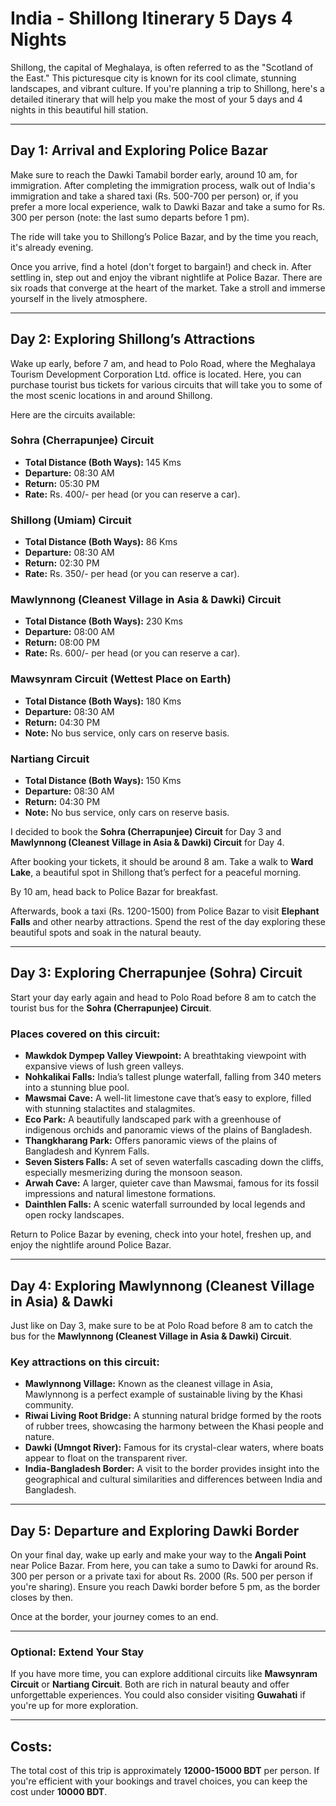 
# India - Shillong Itinerary 5 Days 4 Nights

Shillong, the capital of Meghalaya, is often referred to as the "Scotland of the East." This picturesque city is known for its cool climate, stunning landscapes, and vibrant culture. If you're planning a trip to Shillong, here's a detailed itinerary that will help you make the most of your 5 days and 4 nights in this beautiful hill station.

---

## Day 1: Arrival and Exploring Police Bazar

Make sure to reach the Dawki Tamabil border early, around 10 am, for immigration. After completing the immigration process, walk out of India's immigration and take a shared taxi (Rs. 500-700 per person) or, if you prefer a more local experience, walk to Dawki Bazar and take a sumo for Rs. 300 per person (note: the last sumo departs before 1 pm).

The ride will take you to Shillong’s Police Bazar, and by the time you reach, it's already evening.

Once you arrive, find a hotel (don't forget to bargain!) and check in. After settling in, step out and enjoy the vibrant nightlife at Police Bazar. There are six roads that converge at the heart of the market. Take a stroll and immerse yourself in the lively atmosphere.

---

## Day 2: Exploring Shillong’s Attractions

Wake up early, before 7 am, and head to Polo Road, where the Meghalaya Tourism Development Corporation Ltd. office is located. Here, you can purchase tourist bus tickets for various circuits that will take you to some of the most scenic locations in and around Shillong.

Here are the circuits available:

### Sohra (Cherrapunjee) Circuit
- **Total Distance (Both Ways):** 145 Kms  
- **Departure:** 08:30 AM  
- **Return:** 05:30 PM  
- **Rate:** Rs. 400/- per head (or you can reserve a car).

### Shillong (Umiam) Circuit
- **Total Distance (Both Ways):** 86 Kms  
- **Departure:** 08:30 AM  
- **Return:** 02:30 PM  
- **Rate:** Rs. 350/- per head (or you can reserve a car).

### Mawlynnong (Cleanest Village in Asia & Dawki) Circuit
- **Total Distance (Both Ways):** 230 Kms  
- **Departure:** 08:00 AM  
- **Return:** 08:00 PM  
- **Rate:** Rs. 600/- per head (or you can reserve a car).

### Mawsynram Circuit (Wettest Place on Earth)
- **Total Distance (Both Ways):** 180 Kms  
- **Departure:** 08:30 AM  
- **Return:** 04:30 PM  
- **Note:** No bus service, only cars on reserve basis.

### Nartiang Circuit
- **Total Distance (Both Ways):** 150 Kms  
- **Departure:** 08:30 AM  
- **Return:** 04:30 PM  
- **Note:** No bus service, only cars on reserve basis.

I decided to book the **Sohra (Cherrapunjee) Circuit** for Day 3 and **Mawlynnong (Cleanest Village in Asia & Dawki) Circuit** for Day 4.

After booking your tickets, it should be around 8 am. Take a walk to **Ward Lake**, a beautiful spot in Shillong that’s perfect for a peaceful morning.

By 10 am, head back to Police Bazar for breakfast.

Afterwards, book a taxi (Rs. 1200-1500) from Police Bazar to visit **Elephant Falls** and other nearby attractions. Spend the rest of the day exploring these beautiful spots and soak in the natural beauty.

---

## Day 3: Exploring Cherrapunjee (Sohra) Circuit

Start your day early again and head to Polo Road before 8 am to catch the tourist bus for the **Sohra (Cherrapunjee) Circuit**.

### Places covered on this circuit:
- **Mawkdok Dympep Valley Viewpoint:** A breathtaking viewpoint with expansive views of lush green valleys.
- **Nohkalikai Falls:** India’s tallest plunge waterfall, falling from 340 meters into a stunning blue pool.
- **Mawsmai Cave:** A well-lit limestone cave that’s easy to explore, filled with stunning stalactites and stalagmites.
- **Eco Park:** A beautifully landscaped park with a greenhouse of indigenous orchids and panoramic views of the plains of Bangladesh.
- **Thangkharang Park:** Offers panoramic views of the plains of Bangladesh and Kynrem Falls.
- **Seven Sisters Falls:** A set of seven waterfalls cascading down the cliffs, especially mesmerizing during the monsoon season.
- **Arwah Cave:** A larger, quieter cave than Mawsmai, famous for its fossil impressions and natural limestone formations.
- **Dainthlen Falls:** A scenic waterfall surrounded by local legends and open rocky landscapes.

Return to Police Bazar by evening, check into your hotel, freshen up, and enjoy the nightlife around Police Bazar.

---

## Day 4: Exploring Mawlynnong (Cleanest Village in Asia) & Dawki

Just like on Day 3, make sure to be at Polo Road before 8 am to catch the bus for the **Mawlynnong (Cleanest Village in Asia & Dawki) Circuit**.

### Key attractions on this circuit:
- **Mawlynnong Village:** Known as the cleanest village in Asia, Mawlynnong is a perfect example of sustainable living by the Khasi community.
- **Riwai Living Root Bridge:** A stunning natural bridge formed by the roots of rubber trees, showcasing the harmony between the Khasi people and nature.
- **Dawki (Umngot River):** Famous for its crystal-clear waters, where boats appear to float on the transparent river.
- **India-Bangladesh Border:** A visit to the border provides insight into the geographical and cultural similarities and differences between India and Bangladesh.

---

## Day 5: Departure and Exploring Dawki Border

On your final day, wake up early and make your way to the **Angali Point** near Police Bazar. From here, you can take a sumo to Dawki for around Rs. 300 per person or a private taxi for about Rs. 2000 (Rs. 500 per person if you're sharing). Ensure you reach Dawki border before 5 pm, as the border closes by then.

Once at the border, your journey comes to an end.

---

### Optional: Extend Your Stay

If you have more time, you can explore additional circuits like **Mawsynram Circuit** or **Nartiang Circuit**. Both are rich in natural beauty and offer unforgettable experiences. You could also consider visiting **Guwahati** if you're up for more exploration.

---

## Costs:

The total cost of this trip is approximately **12000-15000 BDT** per person. If you're efficient with your bookings and travel choices, you can keep the cost under **10000 BDT**.

